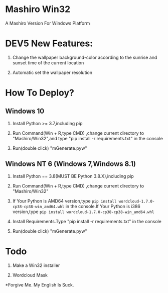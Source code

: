 # Mashiro Win32

A Mashiro Version For Windows Platform

# DEV5 New Features:

1. Change the wallpaper background-color according to the sunrise and sunset  time of the current location

2. Automatic set the wallpaper resolution

# How To Deploy?

## Windows 10

1. Install Python >= 3.7,including pip

2. Run Command(Win + R,type CMD) ,change current directory to "Mashiro/Win32",and type "pip install -r requirements.txt" in the console

3. Run(double click) "mGenerate.pyw"

## Windows NT 6 (Windows 7,Windows 8.1)

1. Install Python == 3.8(MUST BE Python 3.8.X),including pip

2. Run Command(Win + R,type CMD) ,change current directory to "Mashiro/Win32"

3. If Your Python is AMD64 version,type ```pip install wordcloud-1.7.0-cp38-cp38-win_amd64.whl``` in the console.If Your Python is i386 version,type ```pip install wordcloud-1.7.0-cp38-cp38-win_amd64.whl```

4. Install Requirements.Type "pip install -r requirements.txt" in the console

5. Run(double click) "mGenerate.pyw"

# Todo

1. Make a Win32 installer

2. Wordcloud Mask

*Forgive Me. My English Is Suck.